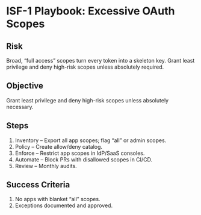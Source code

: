 # ISF-1 Playbook: Excessive OAuth Scopes

## Risk
Broad, “full access” scopes turn every token into a skeleton key. Grant least privilege and deny high-risk scopes unless absolutely required.

## Objective
Grant least privilege and deny high-risk scopes unless absolutely necessary.

## Steps

1. Inventory – Export all app scopes; flag “all” or admin scopes.
2. Policy – Create allow/deny catalog.
3. Enforce – Restrict app scopes in IdP/SaaS consoles.
4. Automate – Block PRs with disallowed scopes in CI/CD.
5. Review – Monthly audits.

## Success Criteria

1. No apps with blanket “all” scopes.
2. Exceptions documented and approved.
